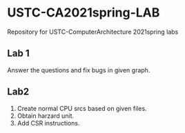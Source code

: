 # USTC-CA2021spring-LAB
Repository for USTC-ComputerArchitecture 2021spring labs
## Lab 1
Answer the questions and fix bugs in given graph.
## Lab2
1. Create normal CPU srcs based on given files.
2. Obtain harzard unit.
3. Add CSR instructions.
